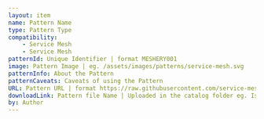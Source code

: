 ```yaml
---
layout: item
name: Pattern Name
type: Pattern Type
compatibility:
    - Service Mesh
    - Service Mesh
patternId: Unique Identifier | format MESHERY001
image: Pattern Image | eg. /assets/images/patterns/service-mesh.svg
patternInfo: About the Pattern
patternCaveats: Caveats of using the Pattern
URL: Pattern URL | format https://raw.githubusercontent.com/service-mesh-patterns/service-mesh-patterns/master/samples/IstioFilterPattern.yaml
downloadLink: Pattern file Name | Uploaded in the catalog folder eg. IstioFilterPattern.yaml
by: Author
---
```

    